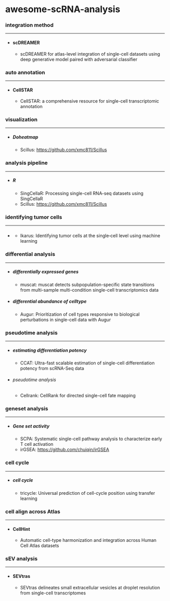 # awesome-scRNA-analysis

### integration method
---
- #### scDREAMER
  - scDREAMER for atlas-level integration of single-cell datasets using deep generative model paired with adversarial classifier

### auto annotation
---
- #### CellSTAR
  - CellSTAR: a comprehensive resource for single-cell transcriptomic annotation

### visualization
---
- ##### Doheatmap
  - Scillus: https://github.com/xmc811/Scillus

### analysis pipeline
---
- ##### R
  - SingCellaR: Processing single-cell RNA-seq datasets using SingCellaR
  - Scillus: https://github.com/xmc811/Scillus

### identifying tumor cells
---
- #####
  - Ikarus: Identifying tumor cells at the single‑cell level using machine learning

### differential analysis
---
- ##### differentially expressed genes
  - muscat: muscat detects subpopulation-specific state transitions from multi-sample multi-condition single-cell transcriptomics data
- ##### differential abundance of celltype
  - Augur: Prioritization of cell types responsive to biological perturbations in single-cell data with Augur

### pseudotime analysis
---
- ##### estimating differentiation potency
  - CCAT: Ultra-fast scalable estimation of single-cell differentiation potency from scRNA-Seq data

- ###### pseudotime analysis
  - Cellrank: CellRank for directed single-cell fate mapping

### geneset analysis
---
- ##### Gene set activity
  - SCPA: Systematic single-cell pathway analysis to characterize early T cell activation
  - irGSEA: https://github.com/chuiqin/irGSEA
 
### cell cycle
---
- ##### cell cycle
  - tricycle: Universal prediction of cell-cycle position using transfer learning
 
### cell align across Atlas
---
- #### CellHint
  - Automatic cell-type harmonization and integration across Human Cell Atlas datasets
 
### sEV analysis
---
- #### SEVtras
  - SEVtras delineates small extracellular vesicles at droplet resolution from single-cell transcriptomes
